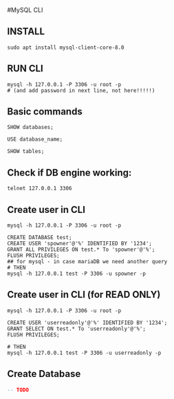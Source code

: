 #MySQL CLI

## INSTALL
```
sudo apt install mysql-client-core-8.0
```

## RUN CLI
```
mysql -h 127.0.0.1 -P 3306 -u root -p
# (and add password in next line, not here!!!!!)
```

## Basic commands
```
SHOW databases;

USE database_name;

SHOW tables;
```

## Check if DB engine working:
```
telnet 127.0.0.1 3306
```

## Create user in CLI
```
mysql -h 127.0.0.1 -P 3306 -u root -p

CREATE DATABASE test;
CREATE USER 'spowner'@'%' IDENTIFIED BY '1234'; 
GRANT ALL PRIVILEGES ON test.* To 'spowner'@'%'; 
FLUSH PRIVILEGES;
## for mysql - in case mariaDB we need another query
# THEN
mysql -h 127.0.0.1 test -P 3306 -u spowner -p
```

## Create user in CLI (for READ ONLY)
```
mysql -h 127.0.0.1 -P 3306 -u root -p

CREATE USER 'userreadonly'@'%' IDENTIFIED BY '1234'; 
GRANT SELECT ON test.* To 'userreadonly'@'%'; 
FLUSH PRIVILEGES;

# THEN
mysql -h 127.0.0.1 test -P 3306 -u userreadonly -p
```

## Create Database
```sql
-- TODO
```
